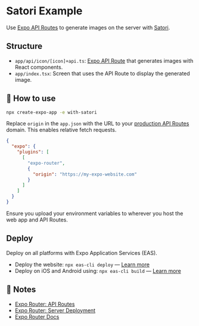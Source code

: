 # Satori Example

Use [Expo API Routes](https://docs.expo.dev/router/reference/api-routes/) to generate images on the server with [Satori](https://github.com/vercel/satori).

## Structure

- `app/api/icon/[icon]+api.ts`: [Expo API Route](https://docs.expo.dev/router/reference/api-routes/) that generates images with React components.
- `app/index.tsx`: Screen that uses the API Route to display the generated image.

## 🚀 How to use

```sh
npx create-expo-app -e with-satori
```

Replace `origin` in the `app.json` with the URL to your [production API Routes](https://docs.expo.dev/router/reference/api-routes/#deployment) domain. This enables relative fetch requests.

```json
{
  "expo": {
    "plugins": [
      [
        "expo-router",
        {
          "origin": "https://my-expo-website.com"
        }
      ]
    ]
  }
}
```

Ensure you upload your environment variables to wherever you host the web app and API Routes.

## Deploy

Deploy on all platforms with Expo Application Services (EAS).

- Deploy the website: `npx eas-cli deploy` — [Learn more](https://docs.expo.dev/eas/hosting/get-started/)
- Deploy on iOS and Android using: `npx eas-cli build` — [Learn more](https://expo.dev/eas)

## 📝 Notes

- [Expo Router: API Routes](https://docs.expo.dev/router/reference/api-routes/)
- [Expo Router: Server Deployment](https://docs.expo.dev/router/reference/api-routes/#deployment)
- [Expo Router Docs](https://docs.expo.dev/router/introduction/)
